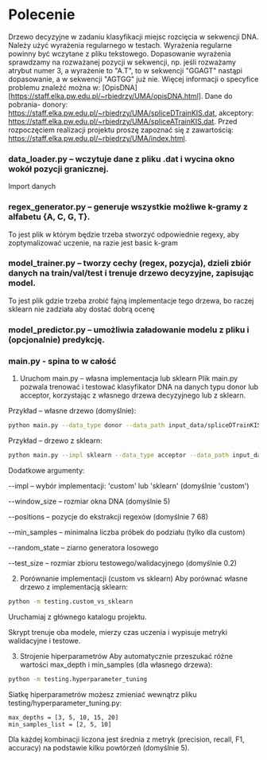# Polecenie

Drzewo decyzyjne w zadaniu klasyfikacji miejsc rozcięcia w sekwencji DNA. Należy użyć wyrażenia regularnego w testach. Wyrażenia regularne powinny być wczytane z pliku tekstowego. Dopasowanie wyrażenia sprawdzamy na rozważanej pozycji w sekwencji, np. jeśli rozważamy atrybut numer 3, a wyrażenie to "A.T", to w sekwencji "GGAGT" nastąpi dopasowanie, a w sekwencji "AGTGG" już nie. Więcej informacji o specyfice problemu znaleźć można w: [OpisDNA][https://staff.elka.pw.edu.pl/~rbiedrzy/UMA/opisDNA.html]. Dane do pobrania- donory: https://staff.elka.pw.edu.pl/~rbiedrzy/UMA/spliceDTrainKIS.dat, akceptory: https://staff.elka.pw.edu.pl/~rbiedrzy/UMA/spliceATrainKIS.dat. Przed rozpoczęciem realizacji projektu proszę zapoznać się z zawartością: https://staff.elka.pw.edu.pl/~rbiedrzy/UMA/index.html.

### data_loader.py – wczytuje dane z pliku .dat i wycina okno wokół pozycji granicznej.
Import danych

### regex_generator.py – generuje wszystkie możliwe k-gramy z alfabetu {A, C, G, T}.

To jest plik w którym będzie trzeba stworzyć odpowiednie regexy, aby zoptymalizować uczenie, na razie jest basic k-gram


### model_trainer.py – tworzy cechy (regex, pozycja), dzieli zbiór danych na train/val/test i trenuje drzewo decyzyjne, zapisując model.

To jest plik gdzie trzeba zrobić fajną implementacje tego drzewa, bo raczej sklearn nie zadziała aby dostać dobrą ocenę

### model_predictor.py – umożliwia załadowanie modelu z pliku i (opcjonalnie) predykcję.

### main.py - spina to w całość

1. Uruchom main.py – własna implementacja lub sklearn
Plik main.py pozwala trenować i testować klasyfikator DNA na danych typu donor lub acceptor, korzystając z własnego drzewa decyzyjnego lub z sklearn.

Przykład – własne drzewo (domyślnie):

```bash
python main.py --data_type donor --data_path input_data/spliceDTrainKIS.dat
```
Przykład – drzewo z sklearn:

```bash
python main.py --impl sklearn --data_type acceptor --data_path input_data/spliceATrainKIS.dat --max_depth 15
```
Dodatkowe argumenty:

--impl – wybór implementacji: 'custom' lub 'sklearn' (domyślnie 'custom')

--window_size – rozmiar okna DNA (domyślnie 5)

--positions – pozycje do ekstrakcji regexów (domyślnie 7 68)

--min_samples – minimalna liczba próbek do podziału (tylko dla custom)

--random_state – ziarno generatora losowego

--test_size – rozmiar zbioru testowego/walidacyjnego (domyślnie 0.2)

2. Porównanie implementacji (custom vs sklearn)
Aby porównać własne drzewo z implementacją sklearn:

```bash
python -m testing.custom_vs_sklearn
```
Uruchamiaj z głównego katalogu projektu.

Skrypt trenuje oba modele, mierzy czas uczenia i wypisuje metryki walidacyjne i testowe.

3. Strojenie hiperparametrów
Aby automatycznie przeszukać różne wartości max_depth i min_samples (dla własnego drzewa):

```bash
python -m testing.hyperparameter_tuning
```
Siatkę hiperparametrów możesz zmieniać wewnątrz pliku testing/hyperparameter_tuning.py:

```
max_depths = [3, 5, 10, 15, 20]
min_samples_list = [2, 5, 10]
```
Dla każdej kombinacji liczona jest średnia z metryk (precision, recall, F1, accuracy) na podstawie kilku powtórzeń (domyślnie 5).